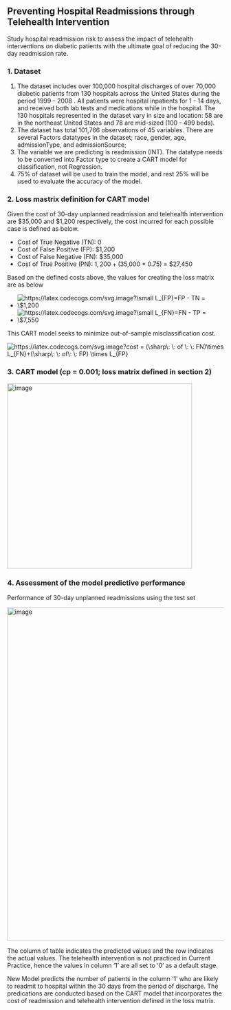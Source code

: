 ## Preventing Hospital Readmissions through Telehealth Intervention
Study hospital readmission risk to assess the impact of telehealth interventions on diabetic patients with the ultimate goal of reducing the 30-day readmission rate.

### 1. Dataset

1.	The dataset includes over 100,000 hospital discharges of over 70,000 diabetic patients from 130 hospitals across the United States during the period 1999 - 2008 . All patients were hospital inpatients for 1 - 14 days, and received both lab tests and medications while in the hospital. The 130 hospitals represented in the dataset vary in size and location: 58 are in the northeast United States and 78 are mid-sized (100 - 499 beds).
2.	The dataset has total 101,766 observations of 45 variables. There are several Factors datatypes in the dataset; race, gender, age, admissionType, and admissionSource;
3.	The variable we are predicting is readmission (INT). The datatype needs to be converted into Factor type to create a CART model for classification, not Regression.
4.	75% of dataset will be used to train the model, and rest 25% will be used to evaluate the accuracy of the model.

### 2. Loss mastrix definition for CART model

Given the cost of 30-day unplanned readmission and telehealth intervention are $35,000 and $1,200 respectively, the cost incurred for each possible case is defined as below.
*	Cost of True Negative (TN): 0
*	Cost of False Positive (FP): $1,200
*	Cost of False Negative (FN): $35,000
*	Cost of True Positive (PN): $1,200 + ($35,000 * 0.75) = $27,450

Based on the defined costs above, the values for creating the loss matrix are as below
*	<img src="https://latex.codecogs.com/svg.image?\small&space;L_{FP}=FP&space;-&space;TN&space;=&space;\$1,200&space;" title="https://latex.codecogs.com/svg.image?\small L_{FP}=FP - TN = \$1,200 " />
* <img src="https://latex.codecogs.com/svg.image?\small&space;L_{FN}=FN&space;-&space;TP&space;=&space;\$7,550" title="https://latex.codecogs.com/svg.image?\small L_{FN}=FN - TP = \$7,550" />

This CART model seeks to minimize out-of-sample misclassification cost.

<img src="https://latex.codecogs.com/svg.image?cost&space;=&space;(\sharp\:&space;\:&space;of&space;\:&space;\:&space;FN)\times&space;L_{FN}&plus;(\sharp\:&space;\:&space;of\:&space;\:&space;FP)&space;\times&space;L_{FP}" title="https://latex.codecogs.com/svg.image?cost = (\sharp\: \: of \: \: FN)\times L_{FN}+(\sharp\: \: of\: \: FP) \times L_{FP}" />

### 3. CART model (cp = 0.001; loss matrix defined in section 2)
<img width="430" alt="image" src="https://user-images.githubusercontent.com/55460693/162591647-932c0158-0f78-4c13-9464-c4737297c39e.png">

### 4. Assessment of the model predictive performance
Performance of 30-day unplanned readmissions using the test set

<img width="775" alt="image" src="https://user-images.githubusercontent.com/55460693/162591788-90f902a9-b7c3-4cb4-9799-bb754be1dc07.png">


The column of table indicates the predicted values and the row indicates the actual values. The telehealth intervention is not practiced in Current Practice, hence the values in column ‘1’ are all set to ‘0’ as a default stage.

New Model predicts the number of patients in the column ‘1’ who are likely to readmit to hospital within the 30 days from the period of discharge. The predications are conducted based on the CART model that incorporates the cost of readmission and telehealth intervention defined in the loss matrix.

